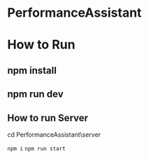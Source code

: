 # PerformanceAssistant
# How to Run 
## npm install
## npm run dev

## How to run Server

cd PerformanceAssistant\server

`npm i`
`npm run start`